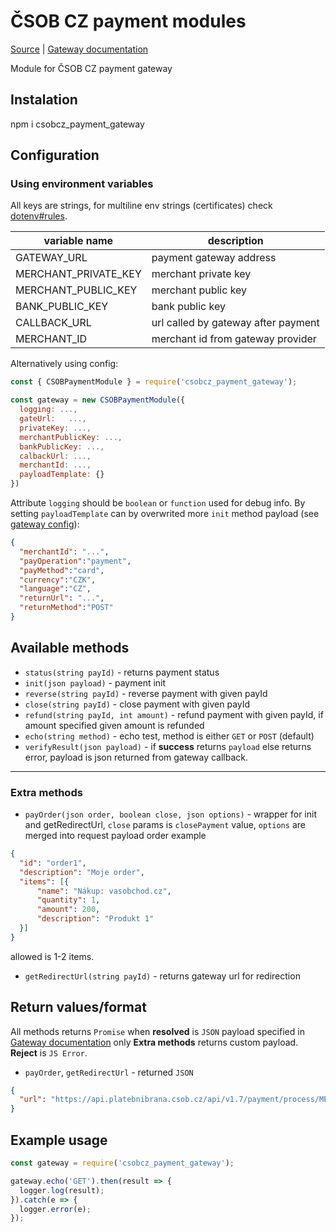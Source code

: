 # ČSOB CZ payment modules

[Source](https://github.com/mival/csob_gateway) |
[Gateway documentation](https://github.com/csob/paymentgateway)

Module for ČSOB CZ payment gateway

## Instalation
npm i csobcz_payment_gateway

## Configuration
### Using environment variables
All keys are strings, for multiline env strings (certificates) check [dotenv#rules](https://www.npmjs.com/package/dotenv#rules).

|variable name | description|
|--------------|------------|
|GATEWAY_URL | payment gateway address|
|MERCHANT_PRIVATE_KEY | merchant private key|
|MERCHANT_PUBLIC_KEY | merchant public key|
|BANK_PUBLIC_KEY | bank public key |
|CALLBACK_URL | url called by gateway after payment|
|MERCHANT_ID | merchant id from gateway provider|

Alternatively using config:
```javascript
const { CSOBPaymentModule } = require('csobcz_payment_gateway');

const gateway = new CSOBPaymentModule({
  logging: ...,
  gateUrl:   ...,
  privateKey: ...,
  merchantPublicKey: ...,
  bankPublicKey: ...,
  calbackUrl: ...,
  merchantId: ...,
  payloadTemplate: {}
})
```

Attribute ```logging``` should be ```boolean``` or ```function``` used for debug info. By setting ```payloadTemplate``` can by overwrited more ```init``` method payload (see [gateway config](https://github.com/csob/paymentgateway/wiki/eAPI-v1.7#-post-httpsapiplatebnibranacsobczapiv17paymentinit-)):

```json
{
  "merchantId": "...",
  "payOperation":"payment",
  "payMethod":"card",
  "currency":"CZK",
  "language":"CZ",
  "returnUrl": "...",
  "returnMethod":"POST"
}
```

## Available methods
* ```status(string payId)``` - returns payment status
* ```init(json payload)``` - payment init
* ```reverse(string payId)``` - reverse payment with given payId
* ```close(string payId)``` - close payment with given payId
* ```refund(string payId, int amount)``` - refund payment with given payId, if
amount specified given amount is refunded
* ```echo(string method)``` - echo test, method is either ```GET``` or ```POST``` (default)
* ```verifyResult(json payload)``` - if **success** returns ```payload``` else returns error,
payload is json returned from gateway callback.
-------------------

### Extra methods
* ```payOrder(json order, boolean close, json options)``` - wrapper for init and getRedirectUrl, ```close``` params is ```closePayment``` value, ```options``` are merged into request payload
order example
```json
{
  "id": "order1",
  "description": "Moje order",
  "items": [{
      "name": "Nákup: vasobchod.cz",
      "quantity": 1,
      "amount": 200,
      "description": "Produkt 1"
  }]
}
```
allowed is 1-2 items.
* ```getRedirectUrl(string payId)``` - returns gateway url for redirection

## Return values/format
All methods returns ```Promise``` when **resolved** is ```JSON``` payload specified in
[Gateway documentation](https://github.com/csob/paymentgateway) only **Extra methods** returns custom payload. **Reject** is ```JS Error```.

* ```payOrder```, ```getRedirectUrl``` - returned ```JSON```
```json
{
  "url": "https://api.platebnibrana.csob.cz/api/v1.7/payment/process/MERCHANDID/PAYID/20180504105513/KZr8D0z%2FVYFlX2fy0bs2NTafv...."
}
```

## Example usage

```javascript
const gateway = require('csobcz_payment_gateway');

gateway.echo('GET').then(result => {
  logger.log(result);
}).catch(e => {
  logger.error(e);
});
```
